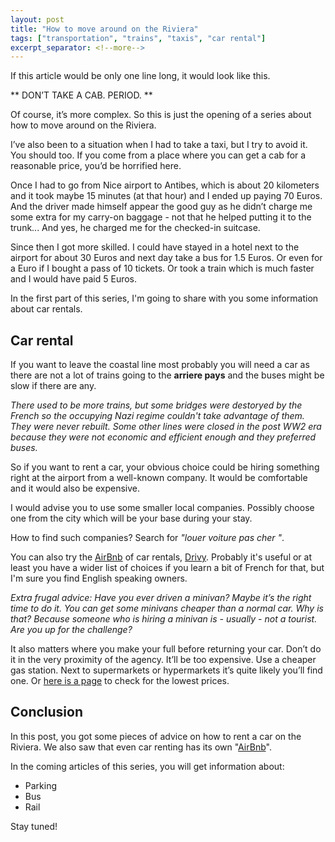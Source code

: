 ```yaml
---
layout: post
title: "How to move around on the Riviera"
tags: ["transportation", "trains", "taxis", "car rental"]
excerpt_separator: <!--more-->
---
```

If this article would be only one line long, it would look like this.

** DON’T TAKE A CAB. PERIOD. **
<!--more-->

Of course, it’s more complex. So this is just the opening of a series about how to move around on the Riviera.

I’ve also been to a situation when I had to take a taxi, but I try to avoid it. You should too. If you come from a place where you can get a cab for a reasonable price, you’d be horrified here. 

Once I had to go from Nice airport to Antibes, which is about 20 kilometers and it took maybe 15 minutes (at that hour) and I ended up paying 70 Euros. And the driver made himself appear the good guy as he didn’t charge me some extra for my carry-on baggage - not that he helped putting it to the trunk... And yes, he charged me for the checked-in suitcase.

Since then I got more skilled. I could have stayed in a hotel next to the airport for about 30 Euros and next day take a bus for 1.5 Euros. Or even for a Euro if I bought a pass of 10 tickets. Or took a train which is much faster and I would have paid 5 Euros.

In the first part of this series, I'm going to share with you some information about car rentals.

## Car rental

If you want to leave the coastal line most probably you will need a car as there are not a lot of trains going to the __arriere pays__ and the buses might be slow if there are any.

_There used to be more trains, but some bridges were destoryed by the French so the occupying Nazi regime couldn't take advantage of them. They were never rebuilt. Some other lines were closed in the post WW2 era because they were not economic and efficient enough and they preferred buses._

So if you want to rent a car, your obvious choice could be hiring something right at the airport from a well-known company. It would be comfortable and it would also be expensive.

I would advise you to use some smaller local companies. Possibly choose one from the city which will be your base during your stay.

How to find such companies? Search for _"louer voiture pas cher <YOUR CITY NAME GOES HERE>"_. 

You can also try the [AirBnb](https://www.airbnb.com/c/sandord42?currency=GBP) of car rentals, [Drivy](https://en.drivy.com/r/1789237-f7f). Probably it's useful or at least you have a wider list of choices if you learn a bit of French for that, but I'm sure you find English speaking owners.

_Extra frugal advice: Have you ever driven a minivan? Maybe it’s the right time to do it. You can get some minivans cheaper than a normal car. Why is that? Because someone who is hiring a minivan is - usually - not a tourist. Are you up for the challenge?_
 
It also matters where you make your full before returning your car. Don’t do it in the very proximity of the agency. It’ll be too expensive. Use a cheaper gas station. Next to supermarkets or hypermarkets it’s quite likely you’ll find one. Or [here is a page](https://mon-essence.fr/) to check for the lowest prices. 

## Conclusion

In this post, you got some pieces of advice on how to rent a car on the Riviera. We also saw that even car renting has its own "[AirBnb](https://www.airbnb.com/c/sandord42?currency=GBP)".

In the coming articles of this series, you will get information about:

* Parking
* Bus
* Rail

Stay tuned!

